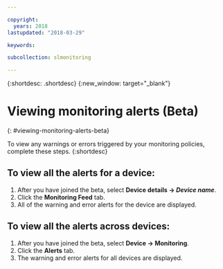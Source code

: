```yaml
---

copyright:
  years: 2018
lastupdated: "2018-03-29"

keywords:

subcollection: slmonitoring

---
```


{:shortdesc: .shortdesc}
{:new_window: target="_blank"}

# Viewing monitoring alerts (Beta)
{: #viewing-monitoring-alerts-beta}

To view any warnings or errors triggered by your monitoring policies, complete these steps.
{:shortdesc}

## To view all the alerts for a device:
 1. After you have joined the beta, select **Device details -> *Device name***.
 2. Click the **Monitoring Feed** tab.
 3. All of the warning and error alerts for the device are displayed.

## To view all the alerts across devices:
 1. After you have joined the beta, select **Device -> Monitoring**.
 2. Click the **Alerts** tab.
 3. The warning and error alerts for all devices are displayed.
